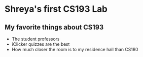 
# Shreya's first CS193 Lab

## My favorite things about CS193
- The student professors
- iClicker quizzes are the best
- How much closer the room is to my residence hall than CS180
